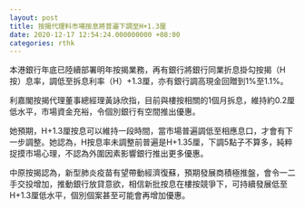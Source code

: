 ```yaml
---
layout: post
title: 按揭代理料市場按息將普遍下調至H+1.3厘
date: 2020-12-17 12:54:24.000000000 +08:00
categories: rthk
---
```


本港銀行年底已陸續部署明年按揭業務，再有銀行將銀行同業折息掛勾按揭（H按）息率，調低至拆息利率（H）+1.3厘，亦有銀行調高現金回贈到1%至1.1%。

利嘉閣按揭代理董事總經理黃詠欣指，目前與樓按相關的1個月拆息，維持約0.2厘低水平，市場資金充裕，令個別銀行有空間推出優惠。

她預期，H+1.3厘按息可以維持一段時間，當市場普遍調低至相應息口，才會有下一步調整。她認為，H按息率未調整前普遍是H+1.35厘，下調5點子不算多，純粹捉摸市場心理，不認為外圍因素影響銀行推出更多優惠。

中原按揭認為，新型肺炎疫苗有望帶動經濟復蘇，預期發展商積極推盤，會令一二手交投增加，推動銀行放貸意欲，相信新批按息在樓按競爭下，可持續發展低至H+1.3厘低水平，個別個案甚至可能會再增加優惠。
